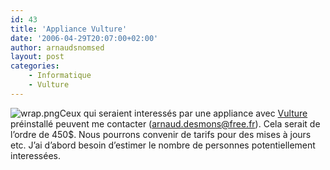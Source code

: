 ```yaml
---
id: 43
title: 'Appliance Vulture'
date: '2006-04-29T20:07:00+02:00'
author: arnaudsnomsed
layout: post
categories:
    - Informatique
    - Vulture
---
```


![wrap.png](http://arnaud.desmons.free.fr/wordpress/wp-content/wrap.png)Ceux qui seraient interessés par une appliance avec [Vulture](http://arnaud.desmons.free.fr/wordpress/?page_id=19) préinstallé peuvent me contacter (<arnaud.desmons@free.fr>). Cela serait de l’ordre de 450$. Nous pourrons convenir de tarifs pour des mises à jours etc. J’ai d’abord besoin d’estimer le nombre de personnes potentiellement interessées.